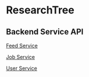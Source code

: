 # ResearchTree

## Backend Service API
[Feed Service](./Doc/FeedService.md)

[Job Service](./Doc/JobService.md)

[User Service](./Doc/UserService.md)